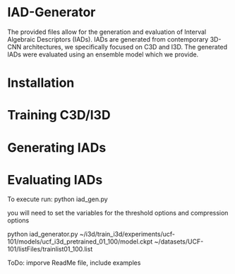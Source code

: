 # IAD-Generator
The provided files allow for the generation and evaluation of Interval Algebraic Descriptors (IADs). IADs are generated from contemporary 3D-CNN architectures, we specifically focused on C3D and I3D. The generated IADs were evaluated using an ensemble model which we provide.

# Installation



# Training C3D/I3D


# Generating IADs


# Evaluating IADs

To execute run: python iad_gen.py

you will need to set the variables for the threshold options and compression options

python iad_generator.py ~/i3d/train_i3d/experiments/ucf-101/models/ucf_i3d_pretrained_01_100/model.ckpt ~/datasets/UCF-101/listFiles/trainlist01_100.list


ToDo: imporve ReadMe file, include examples
